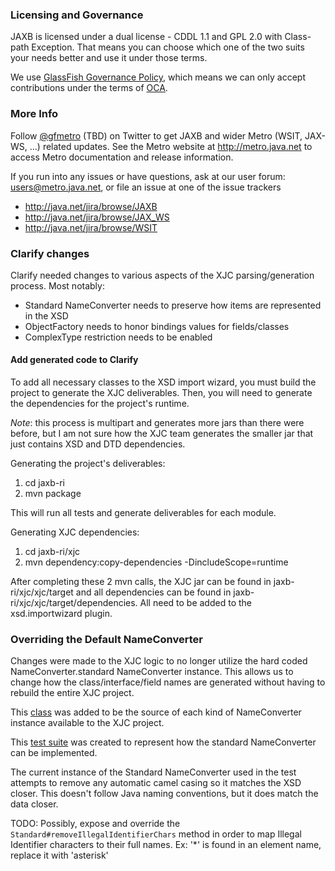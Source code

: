 ### Licensing and Governance

JAXB is licensed under a dual license - CDDL 1.1 and GPL 2.0 with Class-path Exception. 
That means you can choose which one of the two suits your needs better and use it under those terms.

We use <a href="http://glassfish.java.net/public/GovernancePolicy.html">GlassFish Governance Policy</a>, 
which means we can only accept contributions under the 
terms of <a href="http://oracle.com/technetwork/goto/oca">OCA</a>.

### More Info

Follow <a href="http://twitter.com/gfmetro">@gfmetro</a> (TBD) on Twitter to get JAXB and wider Metro (WSIT, JAX-WS, ...) related updates. See the Metro 
website at http://metro.java.net to access Metro documentation and release information. 

If you run into any issues 
or have questions, ask at our user forum: <a href="mailto:users@metro.java.net">users@metro.java.net</a>, or file an issue at one of the issue trackers
* http://java.net/jira/browse/JAXB
* http://java.net/jira/browse/JAX_WS
* http://java.net/jira/browse/WSIT


### Clarify changes

Clarify needed changes to various aspects of the XJC parsing/generation process.  Most notably:

* Standard NameConverter needs to preserve how items are represented in the XSD
* ObjectFactory needs to honor bindings values for fields/classes
* ComplexType restriction needs to be enabled

#### Add generated code to Clarify

To add all necessary classes to the XSD import wizard, you must build the project to generate the XJC deliverables.  Then, you will need to generate the dependencies for the project's runtime.

*Note*: this process is multipart and generates more jars than there were before, but I am not sure how the XJC team generates the smaller jar that just contains XSD and DTD dependencies.

Generating the project's deliverables:

1. cd jaxb-ri
2. mvn package

This will run all tests and generate deliverables for each module.

Generating XJC dependencies:

1. cd jaxb-ri/xjc
2. mvn dependency:copy-dependencies -DincludeScope=runtime


After completing these 2 mvn calls, the XJC jar can be found in jaxb-ri/xjc/xjc/target and all dependencies can be found in jaxb-ri/xjc/xjc/target/dependencies.  All need to be added to the xsd.importwizard plugin.


### Overriding the Default NameConverter

Changes were made to the XJC logic to no longer utilize the hard coded NameConverter.standard NameConverter instance.  This allows us to change how the class/interface/field names are generated without having to rebuild the entire XJC project.

This [class](jaxb-ri/core/src/main/java/com/sun/xml/bind/api/impl/NameConverterProvider.java) was added to be the source of each kind of NameConverter instance available to the XJC project.  

This [test suite](jaxb-ri/xjc/src/test/java/xjcTests/NameConverterOverrideTest.java) was created to represent how the standard NameConverter can be implemented.

The current instance of the Standard NameConverter used in the test attempts to remove any automatic camel casing so it matches the XSD closer.  This doesn't follow Java naming conventions, but it does match the data closer.

TODO: Possibly, expose and override the `Standard#removeIllegalIdentifierChars` method in order to map Illegal Identifier characters to their full names.
Ex: '*' is found in an element name, replace it with 'asterisk'



